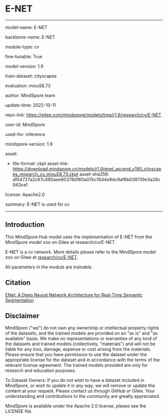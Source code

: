 # E-NET

---

model-name: E-NET

backbone-name: E-NET

module-type: cv

fine-tunable: True

model-version: 1.9

train-dataset: cityscapes

evaluation: miou58.73

author: MindSpore team

update-time: 2022-10-11

repo-link: <https://gitee.com/mindspore/models/tree/r1.9/research/cv/E-NET>

user-id: MindSpore

used-for: inference

mindspore-version: 1.9

asset:

-
    file-format: ckpt
    asset-link: <https://download.mindspore.cn/models/r1.9/enet_ascend_v190_cityscapes_research_cv_miou58.73.ckpt>
    asset-sha256: df54727a2c67c490aee80378d160a07bc1644e9dc9af6b038139e3a28c943ce1

license: Apache2.0

summary: E-NET is used for cv

---

## Introduction

This MindSpore Hub model uses the implementation of E-NET from the MindSpore model zoo on Gitee at research/cv/E-NET.

E-NET is a cv network. More details please refer to the MindSpore model zoo on Gitee at [research/cv/E-NET](https://gitee.com/mindspore/models/blob/r1.9/research/cv/E-NET/README_CN.md).

All parameters in the module are trainable.

## Citation

[ENet: A Deep Neural Network Architecture for Real-Time Semantic Segmentation](https://arxiv.org/pdf/1606.02147.pdf)

## Disclaimer

MindSpore ("we") do not own any ownership or intellectual property rights of the datasets, and the trained models are provided on an "as is" and "as available" basis. We make no representations or warranties of any kind of the datasets and trained models (collectively, “materials”) and will not be liable for any loss, damage, expense or cost arising from the materials. Please ensure that you have permission to use the dataset under the appropriate license for the dataset and in accordance with the terms of the relevant license agreement. The trained models provided are only for research and education purposes.

To Dataset Owners: If you do not wish to have a dataset included in MindSpore, or wish to update it in any way, we will remove or update the content at your request. Please contact us through GitHub or Gitee. Your understanding and contributions to the community are greatly appreciated.

MindSpore is available under the Apache 2.0 license, please see the LICENSE file.
